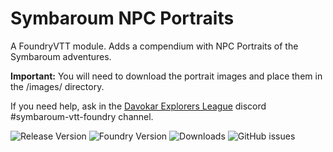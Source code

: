 # Symbaroum NPC Portraits

A FoundryVTT module. Adds a compendium with NPC Portraits of the Symbaroum adventures.

**Important:** You will need to download the portrait images and place them in the /images/ directory.

If you need help, ask in the [Davokar Explorers League](https://discord.gg/n6kA5vnFQA) discord #symbaroum-vtt-foundry channel. 

![Release Version](https://img.shields.io/github/v/release/yjeroen/foundryvtt-symbaroum-portraits)
![Foundry Version](https://img.shields.io/badge/dynamic/json.svg?url=https://raw.githubusercontent.com/yjeroen/foundryvtt-symbaroum-portraits/main/module.json&label=foundry%20version&query=$.compatibleCoreVersion&colorB=blueviolet)
![Downloads](https://img.shields.io/github/downloads/yjeroen/foundryvtt-symbaroum-portraits/total)
![GitHub issues](https://img.shields.io/github/issues/yjeroen/foundryvtt-symbaroum-portraits?colorB=red)
